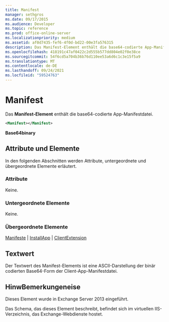 ```yaml
---
title: Manifest
manager: sethgros
ms.date: 09/17/2015
ms.audience: Developer
ms.topic: reference
ms.prod: office-online-server
ms.localizationpriority: medium
ms.assetid: af0d7435-fef6-4f0d-bd22-00e3fa576315
description: Das Manifest-Element enthält die base64-codierte App-Manifestdatei.
ms.openlocfilehash: 418191c47af0422c2d555b577dd804e02f0e38ce
ms.sourcegitcommit: 54f6cd5a704b36b76d110ee53a6d6c1c3e15f5a9
ms.translationtype: MT
ms.contentlocale: de-DE
ms.lasthandoff: 09/24/2021
ms.locfileid: "59524763"
---
```

# <a name="manifest"></a>Manifest

Das **Manifest-Element** enthält die base64-codierte App-Manifestdatei. 
  
```XML
<Manifest></Manifest>
```

 **Base64binary**
## <a name="attributes-and-elements"></a>Attribute und Elemente

In den folgenden Abschnitten werden Attribute, untergeordnete und übergeordnete Elemente erläutert.
  
### <a name="attributes"></a>Attribute

Keine.
  
### <a name="child-elements"></a>Untergeordnete Elemente

Keine.
  
### <a name="parent-elements"></a>Übergeordnete Elemente

[Manifeste](manifests.md)  |  [InstallApp](installapp.md)  |  [ClientExtension](clientextension.md)
  
## <a name="text-value"></a>Textwert

Der Textwert des Manifest-Elements ist eine ASCII-Darstellung der binär codierten Base64-Form der Client-App-Manifestdatei.
  
## <a name="remarks"></a>HinwBemerkungeneise

Dieses Element wurde in Exchange Server 2013 eingeführt.
  
Das Schema, das dieses Element beschreibt, befindet sich im virtuellen IIS-Verzeichnis, das Exchange-Webdienste hostet.
  

